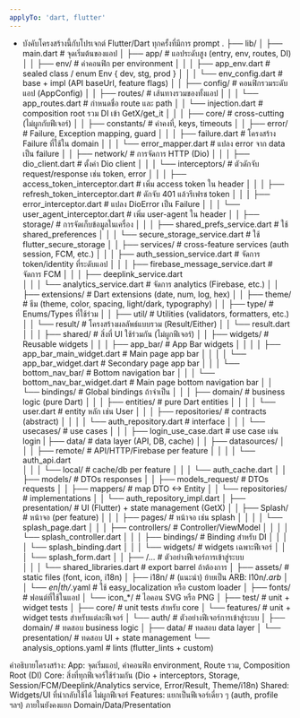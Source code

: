 ```yaml
---
applyTo: 'dart, flutter'
---
```

- บังคับโครงสร้างนี้กับโปรเจกต์ Flutter/Dart ทุกครั้งที่มีการ prompt
.
├── lib/
│   ├── main.dart                           # จุดเริ่มต้นของแอป
│   ├── app/                                # แอประดับสูง (entry, env, routes, DI)
│   │   ├── env/                            # ค่าคอนฟิก per environment
│   │   │   ├── app_env.dart                # sealed class / enum Env { dev, stg, prod }
│   │   │   └── env_config.dart             # base + impl (API baseUrl, feature flags)
│   │   ├── config/                         # คอนฟิกรวมระดับแอป (AppConfig)
│   │   ├── routes/                         # เส้นทางรวมของทั้งแอป
│   │   │   └── app_routes.dart             # กำหนดชื่อ route และ path
│   │   └── injection.dart                  # composition root รวม DI เข้า GetX/get_it
│   │
│   ├── core/                               # cross-cutting (ไม่ผูกกับฟีเจอร์)
│   │   ├── constants/                      # ค่าคงที่, keys, timeouts
│   │   ├── error/                          # Failure, Exception mapping, guard
│   │   │   ├── failure.dart                # โครงสร้าง Failure ที่ใช้ใน domain
│   │   │   └── error_mapper.dart           # แปลง error จาก data เป็น failure
│   │   ├── network/                        # การจัดการ HTTP (Dio)
│   │   │   ├── dio_client.dart             # ตั้งค่า Dio client
│   │   │   └── interceptors/               # ตัวดักจับ request/response เช่น token, error
│   │   │       ├── access_token_interceptor.dart   # เพิ่ม access token ใน header
│   │   │       ├── refresh_token_interceptor.dart  # ดักจับ 401 แล้วรีเฟรช token
│   │   │       ├── error_interceptor.dart          # แปลง DioError เป็น Failure
│   │   │       └── user_agent_interceptor.dart     # เพิ่ม user-agent ใน header
│   │   ├── storage/                        # การจัดเก็บข้อมูลในเครื่อง
│   │   │   ├── shared_prefs_service.dart           # ใช้ shared_preferences
│   │   │   └── secure_storage_service.dart         # ใช้ flutter_secure_storage
│   │   ├── services/                       # cross-feature services (auth session, FCM, etc.)
│   │   │   ├── auth_session_service.dart   # จัดการ token/identity ที่ระดับแอป
│   │   │   ├── firebase_message_service.dart   # จัดการ FCM
│   │   │   ├── deeplink_service.dart   
│   │   │   └── analytics_service.dart      # จัดการ analytics (Firebase, etc.)
│   │   ├── extensions/                     # Dart extensions (date, num, log, hex)
│   │   ├── theme/                          # ธีม (theme, color, spacing, light/dark, typography)
│   │   ├── type/                           # Enums/Types ที่ใช้ร่วม
│   │   ├── util/                           # Utilities (validators, formatters, etc.)
│   │   └── result/                         # โครงสร้างผลลัพธ์แบบรวม (Result/Either)
│   │       └── result.dart
│   │
│   ├── shared/                             # สิ่งที่ UI ใช้ร่วมกัน (ไม่ผูกฟีเจอร์)
│   │   ├── widgets/                        # Reusable widgets 
│   │   │   ├── app_bar/                    # App Bar widgets
│   │   │   │   ├── app_bar_main_widget.dart # Main page app bar
│   │   │   │   └── app_bar_widget.dart     # Secondary page app bar
│   │   │   └── bottom_nav_bar/             # Bottom navigation bar 
│   │   │       └── bottom_nav_bar_widget.dart # Main page bottom navigation bar
│   │   └── bindings/                       # Global bindings ถ้าจำเป็น
│   │
│   ├── domain/                     # business logic (pure Dart)
│   │   │   ├── entities/               # pure Dart entities
│   │   │   │   └── user.dart           # entity หลัก เช่น User
│   │   │   ├── repositories/           # contracts (abstract)
│   │   │   │   └── auth_repository.dart # interface
│   │   │   └── usecases/               # use cases
│   │   │       ├── login_use_case.dart # use case เช่น login
|   ├── data/                       # data layer (API, DB, cache)
│   │   ├── datasources/
│   │   │   ├── remote/             # API/HTTP/Firebase per feature
│   │   │   │   └── auth_api.dart   
│   │   │   └── local/              # cache/db per feature
│   │   │       └── auth_cache.dart
│   │   ├── models/                 # DTOs responses
│   │   ├── models_request/         # DTOs requests
│   │   ├── mappers/                # map DTO <-> Entity
│   │   └── repositories/           # implementations
│   │       └── auth_repository_impl.dart
│   ├── presentation/               # UI (Flutter) + state management (GetX)
│   │   ├── Splash/                  # หน้าจอ (per feature)
│   │   │  ├── pages/                  # หน้าจอ เช่น splash
│   │   │  │   └── splash_page.dart
│   │   │  ├── controllers/            # Controller/ViewModel
│   │   │  │   └── splash_controller.dart
│   │   │  ├── bindings/               # Binding สำหรับ DI
│   │   │  │   └── splash_binding.dart
│   │   │  └── widgets/                # widgets เฉพาะฟีเจอร์
│   │   │      └── splash_form.dart
│   │   ├── <more>/...                    # ตัวอย่างฟีเจอร์การเข้าสู่ระบบ   
│   │
│   └── shared_libraries.dart               # export barrel ถ้าต้องการ
│
├── assets/                                 # static files (font, icon, i18n)
│   ├── i18n/                               # (แนะนำ) ย้ายเป็น ARB: l10n/*.arb
│   │   └── en|th/*.yaml                    # ใช้ easy_localization หรือ custom loader
│   ├── fonts/                              # ฟอนต์ที่ใช้ในแอป
│   └── icon_*/                             # ไอคอน SVG หรือ PNG
│
├── test/                                   # unit + widget tests
│   ├── core/                               # unit tests สำหรับ core
│   └── features/                           # unit + widget tests สำหรับแต่ละฟีเจอร์
│       └── auth/                           # ตัวอย่างฟีเจอร์การเข้าสู่ระบบ
│           ├── domain/                     # ทดสอบ business logic
│           ├── data/                       # ทดสอบ data layer
│           └── presentation/               # ทดสอบ UI + state management
└── analysis_options.yaml                   # lints (flutter_lints + custom)

คำอธิบายโครงสร้าง:
App: จุดเริ่มแอป, ค่าคอนฟิก environment, Route รวม, Composition Root (DI)
Core: สิ่งที่ทุกฟีเจอร์ใช้ร่วมกัน (Dio + interceptors, Storage, Session/FCM/Deeplink/Analytics service, Error/Result, Theme/i18n)
Shared: Widgets/UI ที่นำกลับใช้ได้ ไม่ผูกฟีเจอร์
Features: แยกเป็นฟีเจอร์เดี่ยว ๆ (auth, profile ฯลฯ) ภายในยังคงแยก Domain/Data/Presentation